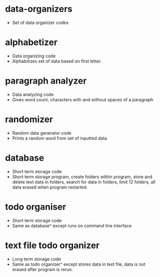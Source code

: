 # data-organizers
- Set of data organizer codes
# alphabetizer
- Data organizing code
- Alphabitizes set of data based on first letter.
# paragraph analyzer
- Data analyzing code
- Gives word count, characters with and without spaces of a paragraph
# randomizer
- Random data generator code
- Prints a random word from set of inputted data
# database
- Short term storage code
- Short term storage program, create folders within program, store and delete text data in folders, search for data in folders, limit 12 folders, all data erased when program restarted.
# todo organiser
- Short term storage code
- Same as database^ except runs on command line interface
# text file todo organizer
- Long term storage code
- Same as todo organizer^ except stores data in text file, data is not erased after program is rerun.
